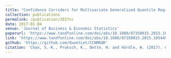 ```yaml
---
title: "Confidence Corridors for Multivariate Generalized Quantile Regression"
collection: publications
permalink: /publication/2017cc
date: 2017-01-04
venue: 'Journal of Business & Economic Statistics'
paperurl: 'https://www.tandfonline.com/doi/abs/10.1080/07350015.2015.1054493'
link: 'https://www.tandfonline.com/doi/abs/10.1080/07350015.2015.1054493'
github: 'https://github.com/QuantLet/CCNMGQR'
citation: 'Chao, S.-K., Proksch, K., Dette, H. and Härdle, W. (2017). Confidence corridors for nonparametric multivariate generalized quantile regression. Journal of Business and Economic Statistics, 35(1): 70-85.'
---
```

